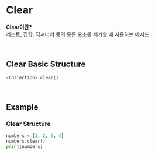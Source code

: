 # Clear
**Clear이란?** <br>
리스트, 집합, 딕셔너리 등의 모든 요소를 제거할 때 사용하는 메서드

<br>

## Clear Basic Structure
```python
<Collection>.clear()
```

<br>

## Example
### Clear Structure
```python
numbers = [1, 2, 3, 4]  
numbers.clear()  
print(numbers)
```